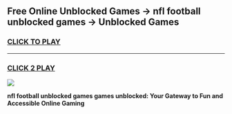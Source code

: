 
## Free Online Unblocked Games → nfl football unblocked games → Unblocked Games
<h3>
<a href="https://premium.freeplayer.one?title=nfl_football_unblocked_games&ref=21F">CLICK TO PLAY</a></h3>
<hr>

<h3>
<a href="https://premium.freeplayer.one?title=nfl_football_unblocked_games&ref=21F">CLICK 2 PLAY</a>
  
</h3>

<a href="https://premium.freeplayer.one?title=nfl_football_unblocked_games&ref=21F/"><img src="https://clearcache.store/games.png"></a>


**nfl football unblocked games games unblocked: Your Gateway to Fun and Accessible Online Gaming**
